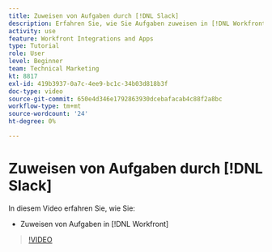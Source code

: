 ```yaml
---
title: Zuweisen von Aufgaben durch [!DNL Slack]
description: Erfahren Sie, wie Sie Aufgaben zuweisen in [!DNL Workfront] bis [!DNL Slack]
activity: use
feature: Workfront Integrations and Apps
type: Tutorial
role: User
level: Beginner
team: Technical Marketing
kt: 8817
exl-id: 419b3937-0a7c-4ee9-bc1c-34b03d818b3f
doc-type: video
source-git-commit: 650e4d346e1792863930dcebafacab4c88f2a8bc
workflow-type: tm+mt
source-wordcount: '24'
ht-degree: 0%

---
```


# Zuweisen von Aufgaben durch [!DNL Slack]

In diesem Video erfahren Sie, wie Sie:

* Zuweisen von Aufgaben in [!DNL Workfront]

>[!VIDEO](https://video.tv.adobe.com/v/335117/?quality=12&learn=on)

